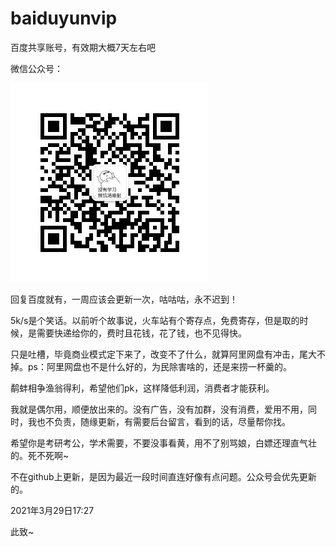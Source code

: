 # baiduyunvip
百度共享账号，有效期大概7天左右吧

微信公众号：

![image](https://github.com/jiabing-china/baiduyunvip/blob/main/weixin.png)

回复百度就有，一周应该会更新一次，咕咕咕，永不迟到！

5k/s是个笑话。以前听个故事说，火车站有个寄存点，免费寄存，但是取的时候，是需要快递给你的，费时且花钱，花了钱，也不见得快。

只是吐槽，毕竟商业模式定下来了，改变不了什么，就算阿里网盘有冲击，尾大不掉。ps：阿里网盘也不是什么好的，为民除害啥的，还是来捞一杯羹的。

鹬蚌相争渔翁得利，希望他们pk，这样降低利润，消费者才能获利。

我就是偶尔用，顺便放出来的。没有广告，没有加群，没有消费，爱用不用，同时，我也不负责，随缘更新，有需要后台留言，看到的话，尽量帮你找。

希望你是考研考公，学术需要，不要没事看黄，用不了别骂娘，白嫖还理直气壮的。死不死啊~

不在github上更新，是因为最近一段时间直连好像有点问题。公众号会优先更新的。
 
 2021年3月29日17:27
 
 此致~

